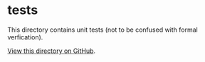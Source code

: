 # tests
This directory contains unit tests (not to be confused with formal verfication).

[View this directory on GitHub](https://github.com/taoheorg/taohe/tree/master/tests).